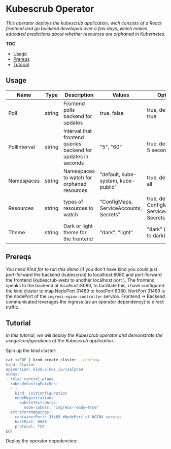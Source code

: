 # Kubescrub Operator

_This operator deploys the kubescrub application, wich consists of a React frontend and go backend developed over a few days, which makes educated predictions about whether resources are orphaned in Kubernetes._

**TOC**


- [Usage](#usage)
- [Prereqs](#prereqs)
- [Tutorial](#tutorial)

## Usage

| Name         | Type   | Description                                                   | Values                                 | Optional                                               |
| ------------ | ------ | ------------------------------------------------------------- | -------------------------------------- | ------------------------------------------------------ |
| Poll         | string | Frontend polls backend for updates                            | true, false                            | true, default to true                                  |
| PollInterval | string | Interval that frontend queries backend for updates in seconds | "5", "60"                              | true, defaults to 5 seconds                            |
| Namespaces   | string | Namespaces to watch for orphaned resources                    | "default, kube-system, kube-public"    | true, defaults to all                                  |
| Resources    | string | types of resources to watch                                   | "ConfigMaps, ServiceAccounts, Secrets" | true, defaults to ConfigMaps, ServiceAccounts, Secrets |
| Theme        | string | Dark or light theme for the frontend                          | "dark", "light"                        | "dark" (defaults to dark)                              |

## Prereqs

_You need Kind for to run this demo_ (if you don't have kind you could just port-forward the backend (kubescrub) to localhost:8080 and port-forward the frontend (kubescrub-web) to another localhost port ). The frontend speaks to the backend at localhost:8080, to facilitate this, i have configured the kind cluster to map NodePort 31469 to hostPort 8080. NortPort 31469 is the nodePort of the `ingress-nginx-controller` service. Frontend -> Backend communicated leverages the ingress (as an operator dependency) to direct traffic. 

## Tutorial

_In this tutorial, we will deploy the Kubescrub operator and demonstrate the usage/configurations of the Kubescrub application._

Spin up the kind cluster:

```bash
cat <<EOF | kind create cluster --config=-
kind: Cluster
apiVersion: kind.x-k8s.io/v1alpha4
nodes:
- role: control-plane
  kubeadmConfigPatches:
  - |
    kind: InitConfiguration
    nodeRegistration:
      kubeletExtraArgs:
        node-labels: "ingress-ready=true"
  extraPortMappings:
  - containerPort: 31469 #NodePort of NGINX service
    hostPort: 8080
    protocol: TCP
EOF
```


Deploy the operator depedencies:

```bash

```


